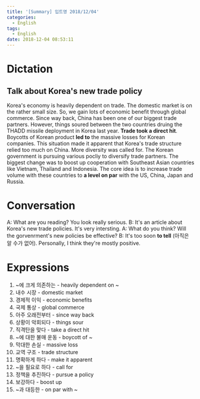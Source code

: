 ```yaml
---
title: '[Summary] 입트영 2018/12/04'
categories:
  - English
tags:
  - English
date: 2018-12-04 08:53:11
---
```


# Dictation

## Talk about Korea's new trade policy

Korea's economy is heavily dependent on trade. The domestic market is on the rather small size. So, we gain lots of economic benefit through global commerce. Since way back, China has been one of our biggest trade partners. However, things soured between the two countries druing the THADD missile deployment in Korea last year. **Trade took a direct hit**. Boycotts of Korean product **led to** the massive losses for Korean companies. This situation made it apparent that Korea's trade structure relied too much on China. More diversity was called for. The Korean government is pursuing various pocliy to diversify trade partners. The biggest change was to boost up cooperation with Southeast Asian countries like Vietnam, Thailand and Indonesia. The core idea is to increase trade volume with these countries to **a level on par** with the US, China, Japan and Russia.

# Conversation

A: What are you reading? You look really serious.
B: It's an article about Korea's new trade policies. It's very intersting.
A: What do you think? Will the gorvenrment's new policies be effective?
B: It's too soon **to tell** (아직은 알 수가 없어). Personally, I think they're mostly positive.


# Expressions

1. ~에 크게 의존하는 - heavily dependent on ~
2. 내수 시장 - domestic market
3. 경제적 이익 - economic benefits
4. 국제 통상 - global commerce
5. 아주 오래전부터 - since way back
6. 상황이 악회되다 - things sour
7. 직격탄을 맞다 - take a direct hit
8. ~에 대한 불매 운동 - boycott of ~
9. 막대한 손실 - massive loss
10. 교역 구조 - trade structure
11. 명확하게 하다 - make it apparent
12. ~을 필요로 하다 - call for
13. 정책을 추진하다 - pursue a policy
14. 보강하다 - boost up
15. ~과 대등한 - on par with ~